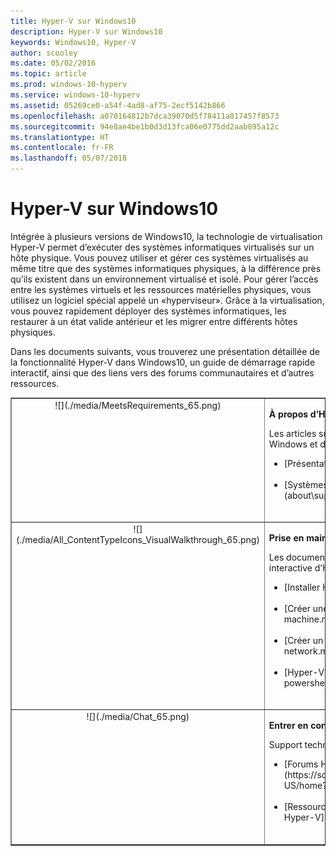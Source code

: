 ```yaml
---
title: Hyper-V sur Windows10
description: Hyper-V sur Windows10
keywords: Windows10, Hyper-V
author: scooley
ms.date: 05/02/2016
ms.topic: article
ms.prod: windows-10-hyperv
ms.service: windows-10-hyperv
ms.assetid: 05269ce0-a54f-4ad8-af75-2ecf5142b866
ms.openlocfilehash: a070164812b7dca39070d5f78411a017457f8573
ms.sourcegitcommit: 94e8ae4be1b0d3d13fca06e0775dd2aab895a12c
ms.translationtype: HT
ms.contentlocale: fr-FR
ms.lasthandoff: 05/07/2018
---
```

# <a name="hyper-v-on-windows-10"></a>Hyper-V sur Windows10 

Intégrée à plusieurs versions de Windows10, la technologie de virtualisation Hyper-V permet d’exécuter des systèmes informatiques virtualisés sur un hôte physique. Vous pouvez utiliser et gérer ces systèmes virtualisés au même titre que des systèmes informatiques physiques, à la différence près qu’ils existent dans un environnement virtualisé et isolé. Pour gérer l’accès entre les systèmes virtuels et les ressources matérielles physiques, vous utilisez un logiciel spécial appelé un «hyperviseur». Grâce à la virtualisation, vous pouvez rapidement déployer des systèmes informatiques, les restaurer à un état valide antérieur et les migrer entre différents hôtes physiques.

Dans les documents suivants, vous trouverez une présentation détaillée de la fonctionnalité Hyper-V dans Windows10, un guide de démarrage rapide interactif, ainsi que des liens vers des forums communautaires et d’autres ressources. 

<table border="1" style="background-color:FFFFCC;border-collapse:collapse;border:1px solid FFCC00;color:000000;width:100%" cellpadding="15" cellspacing="3">
    <tr valign="top">
        <td><center>![](./media/MeetsRequirements_65.png)</center></td>
        <td valign="top">
            <p><strong>À propos d’Hyper-V sur Windows</strong></p>
            <p>Les articles suivants offrent une présentation d’Hyper-V sur Windows et des informations.</p>
            <ul>
                <li class="unordered">[Présentation d'Hyper-V](./about/index.md)<br /><br /></li>
                <li class="unordered">[Systèmes d’exploitation invités pris en charge](about\supported-guest-os.md)<br /><br /></li>
            </ul>   
        </td>
    </tr>
    <tr valign="top">
        <td><center>![](./media/All_ContentTypeIcons_VisualWalkthrough_65.png)</center></td>
        <td valign="top">
            <p><strong>Prise en main d’Hyper-V</strong></p>
            <p>Les documents suivants offrent une présentation rapide et interactive d’Hyper-V sur Windows10.</p>
            <ul>
                <li class="unordered">[Installer Hyper-V](quick-start\enable-hyper-v.md)<br /><br /></li>
                <li class="unordered">[Créer une machine virtuelle](quick-start\create-virtual-machine.md)<br /><br /></li>
                <li class="unordered">[Créer un commutateur virtuel](quick-start\connect-to-network.md)<br /><br /></li>
                <li class="unordered">[Hyper-V et PowerShell](quick-start\try-hyper-v-powershell.md)<br /><br /></li>
            </ul>
        </td>
    </tr>
    <tr valign="top">
        <td><center>![](./media/Chat_65.png)</center></td>
        <td valign="top">
            <p><strong>Entrer en contact avec la Communauté et le support technique</strong></p>
            <p>Support technique supplémentaire et ressources de la communauté.</p>
            <ul>
                <li class="unordered">[Forums Hyper-V](https://social.technet.microsoft.com/Forums/windowsserver/en-US/home?forum=winserverhyperv)<br /><br /></li>
                <li class="unordered">[Ressources de la communauté sur les conteneurs Windows et Hyper-V](/virtualization/community/index.md)<br /><br /></li>
            </ul>   
        </td>
    </tr>
</table>
